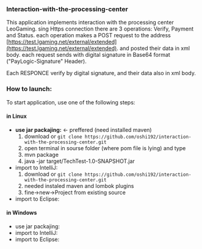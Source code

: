 ### Interaction-with-the-processing-center
This application implements interaction with the processing center LeoGaming.
sing Https connection
there are 3 operations: Verify, Payment and Status.
each operation makes a POST request to the address [https://test.lgaming.net/external/extended](https://test.lgaming.net/external/extended). and posted their data in xml body.
each request sends with digital signature in Base64 format ("PayLogic-Signature" Header).

Each RESPONCE verify by digital signature, and their data also in xml body.


### How to launch:
To start application, use one of the following steps:
#### in Linux
 - **use jar packajing:** <- preffered (need installed maven) 
    1. download or ```git clone https://github.com/oshi192/interaction-with-the-processing-center.git```
    2. open terminal in sourse folder (where pom file is lying) and type
    3. mvn package
    4. java -jar target/TechTest-1.0-SNAPSHOT.jar  
 - import to IntelliJ: 
    1. download or ```git clone https://github.com/oshi192/interaction-with-the-processing-center.git```
    2. needed instaled maven and lombok plugins 
    3. fine->new->Project from existing source
 - import to Eclipse: 
#### in Windows
 - use jar packajing:
 - import to IntelliJ: 
 - import to Eclipse: 

